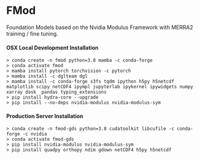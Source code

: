 
# FMod

Foundation Models based on the Nvidia Modulus Framework with MERRA2 training / fine tuning.

#### OSX Local Development Installation

    > conda create -n fmod python=3.8 mamba -c conda-forge 
    > conda activate fmod
    > mamba install pytorch torchvision -c pytorch
    > mamba install -c dglteam dgl 
    > mamba install -c conda-forge s3fs tqdm ipython h5py h5netcdf matplotlib scipy netCDF4 ipympl jupyterlab ipykernel ipywidgets numpy xarray dask  pandas typing_extensions
    > pip install hydra-core --upgrade
    > pip install --no-deps nvidia-modulus nvidia-modulus-sym


#### Production Server Installation

    > conda create -n fmod-gds python=3.8 cudatoolkit libcufile -c conda-forge -c nvidia
    > conda activate fmod-gds
    > pip install nvidia-modulus nvidia-modulus-sym
    > pip install quadpy orthopy ndim gdown netCDF4 h5py h5netcdf









